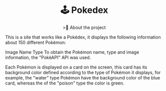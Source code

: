 
<h1 align="center">🕹 Pokedex</h1>

<p align="center">>🚀 About the project</p>

This is a site that works like a Pokédex, it displays the following information about 150 different Pokémon:

Image
Name
Type
To obtain the Pokémon name, type and image information, the "PokéAPI" API was used.

Each Pokémon is displayed on a card on the screen, this card has its background color defined according to the type of Pokémon it displays, for example, the "water" type Pokémon have the background color of the blue card, whereas the of the "poison" type the color is green. 

